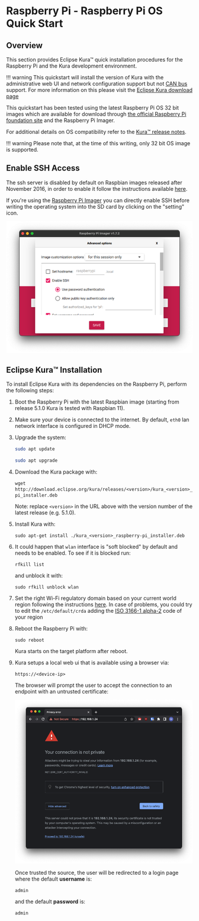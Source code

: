 # Raspberry Pi - Raspberry Pi OS Quick Start

## Overview

This section provides Eclipse Kura&trade; quick installation procedures for the Raspberry Pi and the Kura development environment.

!!! warning
    This quickstart will install the version of Kura with the administrative web UI and network  configuration support but not [CAN bus](https://en.wikipedia.org/wiki/CAN_bus) support. For more information on this please visit the [Eclipse Kura download page](https://websites.eclipseprojects.io/kura/downloads.php)

This quickstart has been tested using the latest Raspberry Pi OS 32 bit images which are available for download through [the official Raspberry Pi foundation site](https://www.raspberrypi.com/software/operating-systems/) and the Raspberry Pi Imager.

For additional details on OS compatibility refer to the [Kura&trade; release notes](https://websites.eclipseprojects.io/kura/downloads.php).

!!! warning
    Please note that, at the time of this writing, only 32 bit OS image is supported.

## Enable SSH Access

The ssh server is disabled by default on Raspbian images released after November 2016,
in order to enable it follow the instructions available [here](https://www.raspberrypi.org/documentation/remote-access/ssh/).

If you're using the [Raspberry Pi Imager](https://github.com/raspberrypi/rpi-imager) you can directly enable SSH before writing the operating system into the SD card by clicking on the "setting" icon.

![Enable SSH Raspberry Pi Imager](./images/imager-enable-ssh.png)

## Eclipse Kura&trade; Installation

To install Eclipse Kura with its dependencies on the Raspberry Pi, perform the
following steps:

1. Boot the Raspberry Pi with the latest Raspbian image (starting from release 5.1.0 Kura is tested with Raspbian 11).

2. Make sure your device is connected to the internet. By default, `eth0` lan network interface is configured in DHCP mode.

3. Upgrade the system:
   
    ```bash
    sudo apt update
    ```
    ```bash
    sudo apt upgrade
    ```
   
4. Download the Kura package with:

    ```
    wget http://download.eclipse.org/kura/releases/<version>/kura_<version>_raspberry-pi_installer.deb
    ```

    Note: replace `<version>` in the URL above with the version number of the latest release (e.g. 5.1.0).

5. Install Kura with: 

    ```
    sudo apt-get install ./kura_<version>_raspberry-pi_installer.deb
    ```

6. It could happen that `wlan` interface is "soft blocked" by default and needs to be enabled. To see if it is blocked run:

    ```
    rfkill list
    ```

    and unblock it with:

    ```
    sudo rfkill unblock wlan
    ```

7. Set the right Wi-Fi regulatory domain based on your current world region following the instructions [here](https://www.raspberrypi.org/documentation/computers/configuration.html#using-the-desktop). In case of problems, you could try to edit the `/etc/default/crda` adding the [ISO 3166-1 alpha-2](https://it.wikipedia.org/wiki/ISO_3166-1_alpha-2) code of your region

8. Reboot the Raspberry Pi with:

    ```
    sudo reboot
    ```

    Kura starts on the target platform after reboot.

9. Kura setups a local web ui that is available using a browser via:

    ```
    https://<device-ip>
    ```

    The browser will prompt the user to accept the connection to an endpoint with an untrusted certificate:

    ![Proceed trusting the source](./images/untrusted_cert.png)

    Once trusted the source, the user will be redirected to a login page where the default **username** is:

    ```
    admin
    ```

    and the default **password** is:

    ```
    admin
    ```

